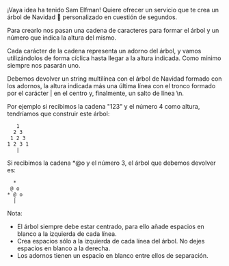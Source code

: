 ¡Vaya idea ha tenido Sam Elfman! Quiere ofrecer un servicio que te crea un árbol de Navidad 🎄 personalizado en cuestión de segundos.

Para crearlo nos pasan una cadena de caracteres para formar el árbol y un número que indica la altura del mismo.

Cada carácter de la cadena representa un adorno del árbol, y vamos utilizándolos de forma cíclica hasta llegar a la altura indicada. Como mínimo siempre nos pasarán uno.

Debemos devolver un string multilínea con el árbol de Navidad formado con los adornos, la altura indicada más una última línea con el tronco formado por el carácter | en el centro y, finalmente, un salto de línea \n.

Por ejemplo si recibimos la cadena "123" y el número 4 como altura, tendríamos que construir este árbol:

```
   1
  2 3
 1 2 3
1 2 3 1
   |
```
Si recibimos la cadena *@o y el número 3, el árbol que debemos devolver es:
```
  *
 @ o
* @ o
  |
```
Nota:

- El árbol siempre debe estar centrado, para ello añade espacios en blanco a la izquierda de cada línea.
- Crea espacios sólo a la izquierda de cada línea del árbol. No dejes espacios en blanco a la derecha.
- Los adornos tienen un espacio en blanco entre ellos de separación.